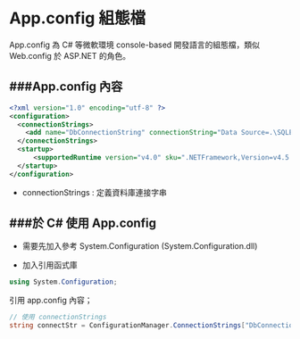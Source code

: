 # App.config 組態檔

<script type="text/javascript" src="../js/general.js"></script>

App.config 為 C# 等微軟環境 console-based 開發語言的組態檔，類似 Web.config 於 ASP.NET 的角色。

###App.config 內容
---

```Xml
<?xml version="1.0" encoding="utf-8" ?>
<configuration>
  <connectionStrings>
    <add name="DbConnectionString" connectionString="Data Source=.\SQLEXPRESS;Initial Catalog=employees;User ID=ExampleUser;Password=ExampleUser" providerName="System.Data.SqlClient" />
  </connectionStrings>
  <startup> 
      <supportedRuntime version="v4.0" sku=".NETFramework,Version=v4.5.2" />
  </startup>
</configuration>
```

* connectionStrings : 定義資料庫連接字串

###於 C# 使用 App.config
---

* 需要先加入參考 System.Configuration (System.Configuration.dll)

* 加入引用函式庫

```C#
using System.Configuration;
```

引用 app.config 內容；

```C#
// 使用 connectionStrings
string connectStr = ConfigurationManager.ConnectionStrings["DbConnectionString"].ConnectionString;
```


